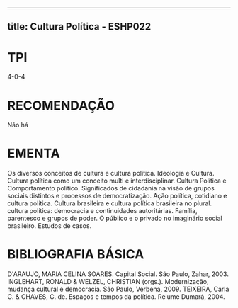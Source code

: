 
---
title: Cultura Política - ESHP022 
---

# TPI

4-0-4

# RECOMENDAÇÃO

Não há

# EMENTA

Os diversos conceitos de cultura e cultura política. Ideologia e Cultura. Cultura política como um conceito multi e interdisciplinar. Cultura Política e Comportamento político. Significados de cidadania na visão de grupos sociais distintos e processos de democratização. Ação política, cotidiano e cultura política. Cultura brasileira e cultura política brasileira no plural. cultura política: democracia e continuidades autoritárias. Família, parentesco e grupos de poder. O público e o privado no imaginário social brasileiro. Estudos de casos.

# BIBLIOGRAFIA BÁSICA

D'ARAUJO, MARIA CELINA SOARES. Capital Social. São Paulo, Zahar, 2003.
INGLEHART, RONALD & WELZEL, CHRISTIAN (orgs.). Modernização, mudança cultural e democracia. São Paulo, Verbena, 2009.
TEIXEIRA, Carla C. & CHAVES, C. de. Espaços e tempos da política. Relume Dumará, 2004.
        